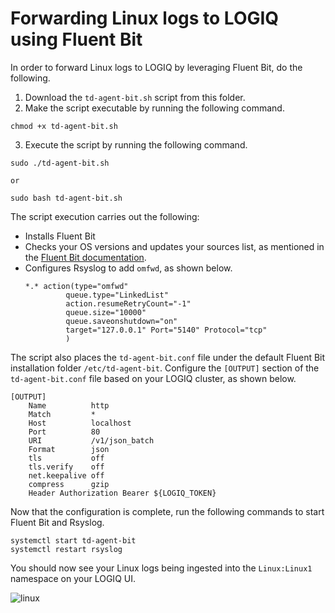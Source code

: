 # Forwarding Linux logs to LOGIQ using Fluent Bit

In order to forward Linux logs to LOGIQ by leveraging Fluent Bit, do the following. 

1. Download the `td-agent-bit.sh` script from this folder. 
2. Make the script executable by running the following command. 
  ```
  chmod +x td-agent-bit.sh
  ```
3. Execute the script by running the following command.
  ```
  sudo ./td-agent-bit.sh
  
  or
  
  sudo bash td-agent-bit.sh
  ```

The script execution carries out the following:
- Installs Fluent Bit
- Checks your OS versions and updates your sources list, as mentioned in the [Fluent Bit documentation](https://docs.fluentbit.io/manual/installation/linux/ubuntu#update-your-sources-lists). 
- Configures Rsyslog to add `omfwd`, as shown below.
  ```
  *.* action(type="omfwd"
           queue.type="LinkedList"
           action.resumeRetryCount="-1"
           queue.size="10000"
           queue.saveonshutdown="on"
           target="127.0.0.1" Port="5140" Protocol="tcp"
           )
  ```
  
The script also places the `td-agent-bit.conf` file under the default Fluent Bit installation folder `/etc/td-agent-bit`. Configure the `[OUTPUT]` section of the `td-agent-bit.conf` file based on your LOGIQ cluster, as shown below. 
  
```
[OUTPUT]
    Name          http
    Match         *
    Host          localhost
    Port          80
    URI           /v1/json_batch
    Format        json
    tls           off
    tls.verify    off
    net.keepalive off
    compress      gzip
    Header Authorization Bearer ${LOGIQ_TOKEN}
```

Now that the configuration is complete, run the following commands to start Fluent Bit and Rsyslog.
```
systemctl start td-agent-bit
systemctl restart rsyslog
```

You should now see your Linux logs being ingested into the `Linux:Linux1` namespace on your LOGIQ UI. 

![linux](https://user-images.githubusercontent.com/67860971/133257871-58663332-995c-4849-9638-8fe96826296a.png)

